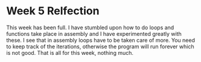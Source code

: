 # Week 5 Relfection
This week has been full. I have stumbled upon how to do loops and functions take place in assembly and I have experimented greatly with these.
I see that in assembly loops have to be taken care of more. You need to keep track of the iterations, otherwise the program will run forever which is not good. That is all for this week, nothing much.